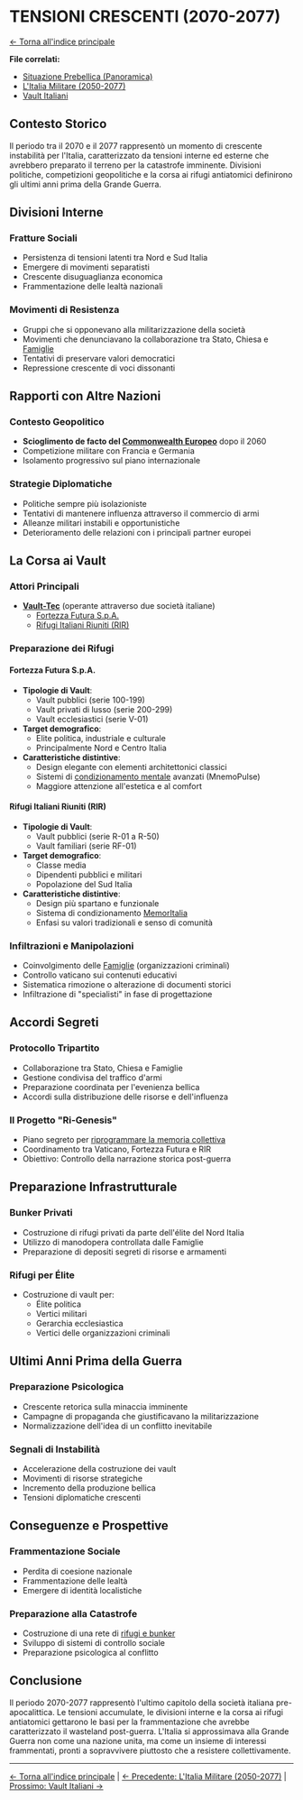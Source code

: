 # TENSIONI CRESCENTI (2070-2077)

[← Torna all'indice principale](../01.0-indice-principale.md)

**File correlati:**
- [Situazione Prebellica (Panoramica)](02.0-situazione-prebellica-panoramica.md)
- [L'Italia Militare (2050-2077)](02.3-italia-militare.md)
- [Vault Italiani](../09-vault/09.0-vault-panoramica.md)

## Contesto Storico

Il periodo tra il 2070 e il 2077 rappresentò un momento di crescente instabilità per l'Italia, caratterizzato da tensioni interne ed esterne che avrebbero preparato il terreno per la catastrofe imminente. Divisioni politiche, competizioni geopolitiche e la corsa ai rifugi antiatomici definirono gli ultimi anni prima della Grande Guerra.

<a id="divisioni-interne"></a>
## Divisioni Interne

### Fratture Sociali
- Persistenza di tensioni latenti tra Nord e Sud Italia
- Emergere di movimenti separatisti
- Crescente disuguaglianza economica
- Frammentazione delle lealtà nazionali

### Movimenti di Resistenza
- Gruppi che si opponevano alla militarizzazione della società
- Movimenti che denunciavano la collaborazione tra Stato, Chiesa e [Famiglie](../05-fazioni/05.5-famiglie.md)
- Tentativi di preservare valori democratici
- Repressione crescente di voci dissonanti

<a id="rapporti-internazionali"></a>
## Rapporti con Altre Nazioni

### Contesto Geopolitico
- **Scioglimento de facto del [Commonwealth Europeo](#commonwealth-europeo)** dopo il 2060
- Competizione militare con Francia e Germania
- Isolamento progressivo sul piano internazionale

<a id="commonwealth-europeo"></a>
### Strategie Diplomatiche
- Politiche sempre più isolazioniste
- Tentativi di mantenere influenza attraverso il commercio di armi
- Alleanze militari instabili e opportunistiche
- Deterioramento delle relazioni con i principali partner europei

<a id="la-corsa-ai-vault"></a>
## La Corsa ai Vault

### Attori Principali
- **[Vault-Tec](#vault-tec)** (operante attraverso due società italiane)
  - [Fortezza Futura S.p.A.](02.3-italia-militare.md#fortezza-futura)
  - [Rifugi Italiani Riuniti (RIR)](02.3-italia-militare.md#rifugi-italiani-riuniti)

<a id="vault-tec"></a>
### Preparazione dei Rifugi

#### Fortezza Futura S.p.A.
- **Tipologie di Vault**:
  - Vault pubblici (serie 100-199)
  - Vault privati di lusso (serie 200-299)
  - Vault ecclesiastici (serie V-01)
- **Target demografico**: 
  - Elite politica, industriale e culturale
  - Principalmente Nord e Centro Italia
- **Caratteristiche distintive**:
  - Design elegante con elementi architettonici classici
  - Sistemi di [condizionamento mentale](../09-vault/09.4-controllo-mentale.md) avanzati (MnemoPulse)
  - Maggiore attenzione all'estetica e al comfort

#### Rifugi Italiani Riuniti (RIR)
- **Tipologie di Vault**:
  - Vault pubblici (serie R-01 a R-50)
  - Vault familiari (serie RF-01)
- **Target demografico**:
  - Classe media
  - Dipendenti pubblici e militari
  - Popolazione del Sud Italia
- **Caratteristiche distintive**:
  - Design più spartano e funzionale
  - Sistema di condizionamento [MemorItalia](../09-vault/09.4-controllo-mentale.md)
  - Enfasi su valori tradizionali e senso di comunità

<a id="infiltrazioni-manipolazioni"></a>
### Infiltrazioni e Manipolazioni
- Coinvolgimento delle [Famiglie](../05-fazioni/05.5-famiglie.md) (organizzazioni criminali)
- Controllo vaticano sui contenuti educativi
- Sistematica rimozione o alterazione di documenti storici
- Infiltrazione di "specialisti" in fase di progettazione

<a id="accordi-segreti"></a>
## Accordi Segreti

<a id="protocollo-tripartito"></a>
### Protocollo Tripartito
- Collaborazione tra Stato, Chiesa e Famiglie
- Gestione condivisa del traffico d'armi
- Preparazione coordinata per l'evenienza bellica
- Accordi sulla distribuzione delle risorse e dell'influenza

<a id="progetto-ri-genesis"></a>
### Il Progetto "Ri-Genesis"
- Piano segreto per [riprogrammare la memoria collettiva](../09-vault/09.4-controllo-mentale.md#progetto-ri-genesis)
- Coordinamento tra Vaticano, Fortezza Futura e RIR
- Obiettivo: Controllo della narrazione storica post-guerra

## Preparazione Infrastrutturale

### Bunker Privati
- Costruzione di rifugi privati da parte dell'élite del Nord Italia
- Utilizzo di manodopera controllata dalle Famiglie
- Preparazione di depositi segreti di risorse e armamenti

### Rifugi per Élite
- Costruzione di vault per:
  - Élite politica
  - Vertici militari
  - Gerarchia ecclesiastica
  - Vertici delle organizzazioni criminali

## Ultimi Anni Prima della Guerra

### Preparazione Psicologica
- Crescente retorica sulla minaccia imminente
- Campagne di propaganda che giustificavano la militarizzazione
- Normalizzazione dell'idea di un conflitto inevitabile

### Segnali di Instabilità
- Accelerazione della costruzione dei vault
- Movimenti di risorse strategiche
- Incremento della produzione bellica
- Tensioni diplomatiche crescenti

## Conseguenze e Prospettive

### Frammentazione Sociale
- Perdita di coesione nazionale
- Frammentazione delle lealtà
- Emergere di identità localistiche

### Preparazione alla Catastrofe
- Costruzione di una rete di [rifugi e bunker](../09-vault/09.2-tipologie-vault.md)
- Sviluppo di sistemi di controllo sociale
- Preparazione psicologica al conflitto

## Conclusione

Il periodo 2070-2077 rappresentò l'ultimo capitolo della società italiana pre-apocalittica. Le tensioni accumulate, le divisioni interne e la corsa ai rifugi antiatomici gettarono le basi per la frammentazione che avrebbe caratterizzato il wasteland post-guerra. L'Italia si approssimava alla Grande Guerra non come una nazione unita, ma come un insieme di interessi frammentati, pronti a sopravvivere piuttosto che a resistere collettivamente.

---

[← Torna all'indice principale](../01.0-indice-principale.md) | [← Precedente: L'Italia Militare (2050-2077)](02.3-italia-militare.md) | [Prossimo: Vault Italiani →](../09-vault/09.0-vault-panoramica.md)